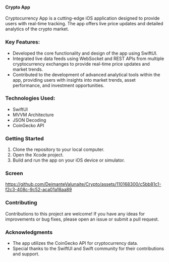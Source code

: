 #### Crypto App
Cryptocurrency App is a cutting-edge iOS application designed to provide users with real-time tracking. The app offers live price updates and detailed analytics of the crypto market.

### Key Features:
- Developed the core functionality and design of the app using SwiftUI.
- Integrated live data feeds using WebSocket and REST APIs from multiple cryptocurrency exchanges to provide real-time price updates and market trends.
- Contributed to the development of advanced analytical tools within the app, providing users with insights into market trends, asset performance, and investment opportunities.

### Technologies Used:
- SwiftUI
- MVVM Architecture
- JSON Decoding
- CoinGecko API

### Getting Started
1. Clone the repository to your local computer.
2. Open the Xcode project.
3. Build and run the app on your iOS device or simulator.

### Screen

https://github.com/DeimanteValunaite/Crypto/assets/110168300/c5bb81c1-f2c3-408c-9c52-aca01a18aa89


### Contributing
Contributions to this project are welcome! If you have any ideas for improvements or bug fixes, please open an issue or submit a pull request.

### Acknowledgments
- The app utilizes the CoinGecko API for cryptocurrency data.
- Special thanks to the SwiftUI and Swift community for their contributions and support.

